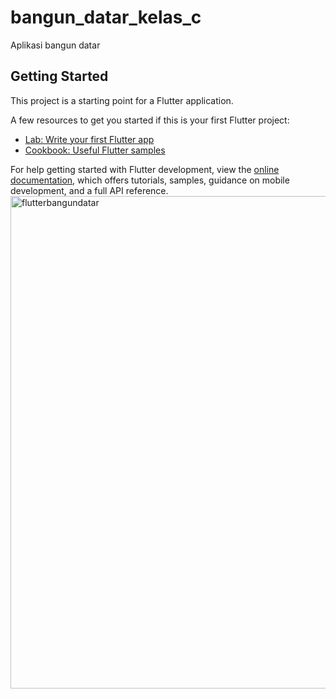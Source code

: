 # bangun_datar_kelas_c

Aplikasi bangun datar

## Getting Started

This project is a starting point for a Flutter application.

A few resources to get you started if this is your first Flutter project:

- [Lab: Write your first Flutter app](https://docs.flutter.dev/get-started/codelab)
- [Cookbook: Useful Flutter samples](https://docs.flutter.dev/cookbook)

For help getting started with Flutter development, view the
[online documentation](https://docs.flutter.dev/), which offers tutorials,
samples, guidance on mobile development, and a full API reference.
<img width="788" alt="flutterbangundatar" src="https://github.com/rafaelm34/bangun_datar_kelas_c/assets/115200213/a7594a81-3d32-43e8-af2e-dce59541a79c">
